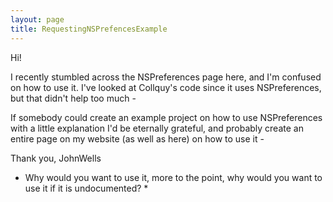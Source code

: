 ```yaml
---
layout: page
title: RequestingNSPrefencesExample
---
```





Hi!




I recently stumbled across the NSPreferences page here, and I'm confused on how to use it. I've looked at Collquy's code since it uses NSPreferences, but that didn't help too much -

If somebody could create an example project on how to use NSPreferences with a little explanation I'd be eternally grateful, and probably create an entire page on my website (as well as here) on how to use it -





Thank you,
JohnWells

* Why would you want to use it, more to the point, why would you want to use it if it is undocumented? *

